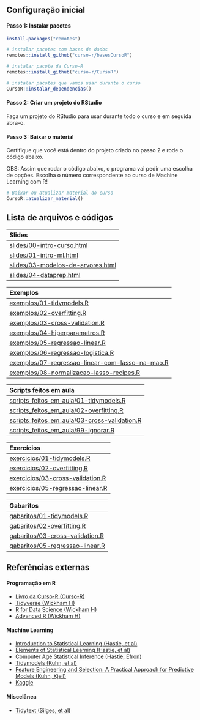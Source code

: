 
<!-- README.md is generated from README.Rmd. Please edit that file -->

## Configuração inicial

#### Passo 1: Instalar pacotes

``` r
install.packages("remotes")

# instalar pacotes com bases de dados
remotes::install_github("curso-r/basesCursoR")

# instalar pacote da Curso-R
remotes::install_github("curso-r/CursoR")

# instalar pacotes que vamos usar durante o curso
CursoR::instalar_dependencias()
```

#### Passo 2: Criar um projeto do RStudio

Faça um projeto do RStudio para usar durante todo o curso e em seguida
abra-o.

#### Passo 3: Baixar o material

Certifique que você está dentro do projeto criado no passo 2 e rode o
código abaixo.

OBS: Assim que rodar o código abaixo, o programa vai pedir uma escolha
de opções. Escolha o número correspondente ao curso de Machine Learning
com R\!

``` r
# Baixar ou atualizar material do curso
CursoR::atualizar_material()
```

## Lista de arquivos e códigos

| Slides                                                                                                                      |
| :-------------------------------------------------------------------------------------------------------------------------- |
| <a href='https://curso-r.github.io/intro-ml-mestre/slides/00-intro-curso.html'>slides/00-intro-curso.html</a>               |
| <a href='https://curso-r.github.io/intro-ml-mestre/slides/01-intro-ml.html'>slides/01-intro-ml.html</a>                     |
| <a href='https://curso-r.github.io/intro-ml-mestre/slides/03-modelos-de-arvores.html'>slides/03-modelos-de-arvores.html</a> |
| <a href='https://curso-r.github.io/intro-ml-mestre/slides/04-dataprep.html'>slides/04-dataprep.html</a>                     |

| Exemplos                                                                                                                                                |
| :------------------------------------------------------------------------------------------------------------------------------------------------------ |
| <a href='https://curso-r.github.io/intro-ml-mestre/exemplos/01-tidymodels.R'>exemplos/01-tidymodels.R</a>                                               |
| <a href='https://curso-r.github.io/intro-ml-mestre/exemplos/02-overfitting.R'>exemplos/02-overfitting.R</a>                                             |
| <a href='https://curso-r.github.io/intro-ml-mestre/exemplos/03-cross-validation.R'>exemplos/03-cross-validation.R</a>                                   |
| <a href='https://curso-r.github.io/intro-ml-mestre/exemplos/04-hiperparametros.R'>exemplos/04-hiperparametros.R</a>                                     |
| <a href='https://curso-r.github.io/intro-ml-mestre/exemplos/05-regressao-linear.R'>exemplos/05-regressao-linear.R</a>                                   |
| <a href='https://curso-r.github.io/intro-ml-mestre/exemplos/06-regressao-logistica.R'>exemplos/06-regressao-logistica.R</a>                             |
| <a href='https://curso-r.github.io/intro-ml-mestre/exemplos/07-regressao-linear-com-lasso-na-mao.R'>exemplos/07-regressao-linear-com-lasso-na-mao.R</a> |
| <a href='https://curso-r.github.io/intro-ml-mestre/exemplos/08-normalizacao-lasso-recipes.R'>exemplos/08-normalizacao-lasso-recipes.R</a>               |

| Scripts feitos em aula                                                                                                                               |
| :--------------------------------------------------------------------------------------------------------------------------------------------------- |
| <a href='https://curso-r.github.io/202006-intro-ml/scripts_feitos_em_aula/01-tidymodels.R'>scripts\_feitos\_em\_aula/01-tidymodels.R</a>             |
| <a href='https://curso-r.github.io/202006-intro-ml/scripts_feitos_em_aula/02-overfitting.R'>scripts\_feitos\_em\_aula/02-overfitting.R</a>           |
| <a href='https://curso-r.github.io/202006-intro-ml/scripts_feitos_em_aula/03-cross-validation.R'>scripts\_feitos\_em\_aula/03-cross-validation.R</a> |
| <a href='https://curso-r.github.io/202006-intro-ml/scripts_feitos_em_aula/99-ignorar.R'>scripts\_feitos\_em\_aula/99-ignorar.R</a>                   |

| Exercícios                                                                                                                |
| :------------------------------------------------------------------------------------------------------------------------ |
| <a href='https://curso-r.github.io/intro-ml-mestre/exercicios/01-tidymodels.R'>exercicios/01-tidymodels.R</a>             |
| <a href='https://curso-r.github.io/intro-ml-mestre/exercicios/02-overfitting.R'>exercicios/02-overfitting.R</a>           |
| <a href='https://curso-r.github.io/intro-ml-mestre/exercicios/03-cross-validation.R'>exercicios/03-cross-validation.R</a> |
| <a href='https://curso-r.github.io/intro-ml-mestre/exercicios/05-regressao-linear.R'>exercicios/05-regressao-linear.R</a> |

| Gabaritos                                                                                                               |
| :---------------------------------------------------------------------------------------------------------------------- |
| <a href='https://curso-r.github.io/intro-ml-mestre/gabaritos/01-tidymodels.R'>gabaritos/01-tidymodels.R</a>             |
| <a href='https://curso-r.github.io/intro-ml-mestre/gabaritos/02-overfitting.R'>gabaritos/02-overfitting.R</a>           |
| <a href='https://curso-r.github.io/intro-ml-mestre/gabaritos/03-cross-validation.R'>gabaritos/03-cross-validation.R</a> |
| <a href='https://curso-r.github.io/intro-ml-mestre/gabaritos/05-regressao-linear.R'>gabaritos/05-regressao-linear.R</a> |

## Referências externas

#### Programação em R

  - [Livro da Curso-R (Curso-R)](https://livro.curso-r.com/)
  - [Tidyverse (Wickham H)](https://www.tidyverse.org/)
  - [R for Data Science (Wickham H)](https://r4ds.had.co.nz/)
  - [Advanced R (Wickham H)](https://adv-r.hadley.nz/)

#### Machine Learning

  - [Introduction to Statistical Learning (Hastie, et
    al)](http://faculty.marshall.usc.edu/gareth-james/ISL/ISLR%20Seventh%20Printing.pdf)
  - [Elements of Statistical Learning (Hastie, et
    al)](https://web.stanford.edu/~hastie/Papers/ESLII.pdf)
  - [Computer Age Statistical Inference (Hastie,
    Efron)](https://web.stanford.edu/~hastie/CASI_files/PDF/casi.pdf)
  - [Tidymodels (Kuhn, et al)](https://www.tidymodels.org/)
  - [Feature Engineering and Selection: A Practical Approach for
    Predictive Models (Kuhn, Kjell)](http://www.feat.engineering/)
  - [Kaggle](https://www.kaggle.com/)

#### Miscelânea

  - [Tidytext (Silges, et al)](https://www.tidytextmining.com/)
